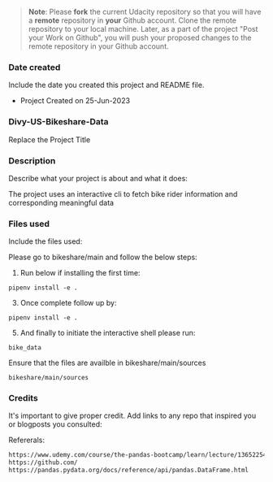 >**Note**: Please **fork** the current Udacity repository so that you will have a **remote** repository in **your** Github account. Clone the remote repository to your local machine. Later, as a part of the project "Post your Work on Github", you will push your proposed changes to the remote repository in your Github account.

### Date created
Include the date you created this project and README file.
* Project Created on 25-Jun-2023

### Divy-US-Bikeshare-Data
Replace the Project Title

### Description
Describe what your project is about and what it does:

The project uses an interactive cli to fetch bike rider information and corresponding meaningful data

### Files used
Include the files used:

Please go to bikeshare/main and follow the below steps:


1. Run below if installing the first time:
```shell
pipenv install -e .
```

3. Once complete follow up by:
```shell
pipenv install -e .
```

5. And finally to initiate the interactive shell please run:
```shell
bike_data
```

Ensure that the files are availble in bikeshare/main/sources
```shell
bikeshare/main/sources
```


### Credits
It's important to give proper credit. Add links to any repo that inspired you or blogposts you consulted:

Refererals:
```html
https://www.udemy.com/course/the-pandas-bootcamp/learn/lecture/13652254?start=0#overview
https://github.com/
https://pandas.pydata.org/docs/reference/api/pandas.DataFrame.html
```
